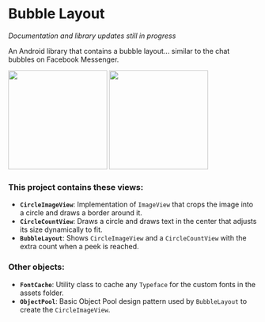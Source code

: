 # Bubble Layout
*Documentation and library updates still in progress*

An Android library that contains a bubble layout... similar to the chat bubbles on Facebook Messenger.

<img src="https://github.com/tylersuehr7/bubble-layout/blob/master/docs/screen_bubbles_1.png" width="200"> <img src="https://github.com/tylersuehr7/bubble-layout/blob/master/docs/screen_bubbles_2.png" width="200">

### This project contains these views:
 * **`CircleImageView`**: Implementation of `ImageView` that crops the image into a circle and draws a border around it.
 * **`CircleCountView`**: Draws a circle and draws text in the center that adjusts its size dynamically to fit.
 * **`BubbleLayout`**: Shows `CircleImageView` and a `CircleCountView` with the extra count when a peek is reached.
 
 ### Other objects:
 * **`FontCache`**: Utility class to cache any `Typeface` for the custom fonts in the assets folder.
 * **`ObjectPool`**: Basic Object Pool design pattern used by `BubbleLayout` to create the `CircleImageView`.

